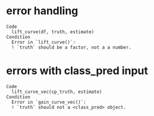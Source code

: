 # error handling

    Code
      lift_curve(df, truth, estimate)
    Condition
      Error in `lift_curve()`:
      ! `truth` should be a factor, not a a number.

# errors with class_pred input

    Code
      lift_curve_vec(cp_truth, estimate)
    Condition
      Error in `gain_curve_vec()`:
      ! `truth` should not a <class_pred> object.

